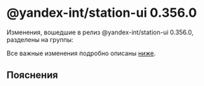 # @yandex-int/station-ui 0.356.0

<!-- ЧЕЛОВЕЧЕСКОЕ ВСТУПЛЕНИЕ -->

Изменения, вошедшие в релиз @yandex-int/station-ui 0.356.0, разделены на группы:

Все важные изменения подробно описаны [ниже](#Пояснения).

## Пояснения


